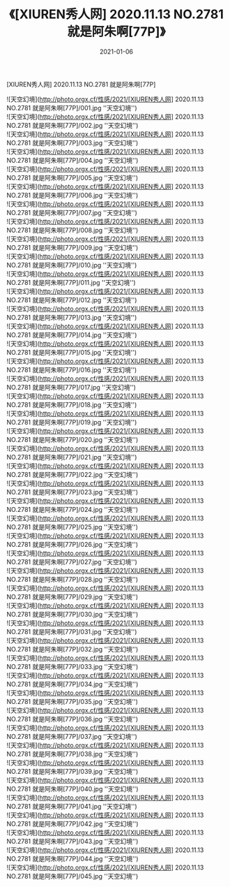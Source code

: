 ﻿---
layout: post
title:  《[XIUREN秀人网] 2020.11.13 NO.2781 就是阿朱啊[77P]》
date:   2021-01-06
image: http://photo.orgx.cf/性感/2021/[XIUREN秀人网] 2020.11.13 NO.2781 就是阿朱啊[77P]/000.jpg
categories: [美女, 性感, 泳衣]
---

[XIUREN秀人网] 2020.11.13 NO.2781 就是阿朱啊[77P]



![天空幻境](http://photo.orgx.cf/性感/2021/[XIUREN秀人网] 2020.11.13 NO.2781 就是阿朱啊[77P]/001.jpg ''天空幻境'') <br>
![天空幻境](http://photo.orgx.cf/性感/2021/[XIUREN秀人网] 2020.11.13 NO.2781 就是阿朱啊[77P]/002.jpg ''天空幻境'') <br>
![天空幻境](http://photo.orgx.cf/性感/2021/[XIUREN秀人网] 2020.11.13 NO.2781 就是阿朱啊[77P]/003.jpg ''天空幻境'') <br>
![天空幻境](http://photo.orgx.cf/性感/2021/[XIUREN秀人网] 2020.11.13 NO.2781 就是阿朱啊[77P]/004.jpg ''天空幻境'') <br>
![天空幻境](http://photo.orgx.cf/性感/2021/[XIUREN秀人网] 2020.11.13 NO.2781 就是阿朱啊[77P]/005.jpg ''天空幻境'') <br>
![天空幻境](http://photo.orgx.cf/性感/2021/[XIUREN秀人网] 2020.11.13 NO.2781 就是阿朱啊[77P]/006.jpg ''天空幻境'') <br>
![天空幻境](http://photo.orgx.cf/性感/2021/[XIUREN秀人网] 2020.11.13 NO.2781 就是阿朱啊[77P]/007.jpg ''天空幻境'') <br>
![天空幻境](http://photo.orgx.cf/性感/2021/[XIUREN秀人网] 2020.11.13 NO.2781 就是阿朱啊[77P]/008.jpg ''天空幻境'') <br>
![天空幻境](http://photo.orgx.cf/性感/2021/[XIUREN秀人网] 2020.11.13 NO.2781 就是阿朱啊[77P]/009.jpg ''天空幻境'') <br>
![天空幻境](http://photo.orgx.cf/性感/2021/[XIUREN秀人网] 2020.11.13 NO.2781 就是阿朱啊[77P]/010.jpg ''天空幻境'') <br>
![天空幻境](http://photo.orgx.cf/性感/2021/[XIUREN秀人网] 2020.11.13 NO.2781 就是阿朱啊[77P]/011.jpg ''天空幻境'') <br>
![天空幻境](http://photo.orgx.cf/性感/2021/[XIUREN秀人网] 2020.11.13 NO.2781 就是阿朱啊[77P]/012.jpg ''天空幻境'') <br>
![天空幻境](http://photo.orgx.cf/性感/2021/[XIUREN秀人网] 2020.11.13 NO.2781 就是阿朱啊[77P]/013.jpg ''天空幻境'') <br>
![天空幻境](http://photo.orgx.cf/性感/2021/[XIUREN秀人网] 2020.11.13 NO.2781 就是阿朱啊[77P]/014.jpg ''天空幻境'') <br>
![天空幻境](http://photo.orgx.cf/性感/2021/[XIUREN秀人网] 2020.11.13 NO.2781 就是阿朱啊[77P]/015.jpg ''天空幻境'') <br>
![天空幻境](http://photo.orgx.cf/性感/2021/[XIUREN秀人网] 2020.11.13 NO.2781 就是阿朱啊[77P]/016.jpg ''天空幻境'') <br>
![天空幻境](http://photo.orgx.cf/性感/2021/[XIUREN秀人网] 2020.11.13 NO.2781 就是阿朱啊[77P]/017.jpg ''天空幻境'') <br>
![天空幻境](http://photo.orgx.cf/性感/2021/[XIUREN秀人网] 2020.11.13 NO.2781 就是阿朱啊[77P]/018.jpg ''天空幻境'') <br>
![天空幻境](http://photo.orgx.cf/性感/2021/[XIUREN秀人网] 2020.11.13 NO.2781 就是阿朱啊[77P]/019.jpg ''天空幻境'') <br>
![天空幻境](http://photo.orgx.cf/性感/2021/[XIUREN秀人网] 2020.11.13 NO.2781 就是阿朱啊[77P]/020.jpg ''天空幻境'') <br>
![天空幻境](http://photo.orgx.cf/性感/2021/[XIUREN秀人网] 2020.11.13 NO.2781 就是阿朱啊[77P]/021.jpg ''天空幻境'') <br>
![天空幻境](http://photo.orgx.cf/性感/2021/[XIUREN秀人网] 2020.11.13 NO.2781 就是阿朱啊[77P]/022.jpg ''天空幻境'') <br>
![天空幻境](http://photo.orgx.cf/性感/2021/[XIUREN秀人网] 2020.11.13 NO.2781 就是阿朱啊[77P]/023.jpg ''天空幻境'') <br>
![天空幻境](http://photo.orgx.cf/性感/2021/[XIUREN秀人网] 2020.11.13 NO.2781 就是阿朱啊[77P]/024.jpg ''天空幻境'') <br>
![天空幻境](http://photo.orgx.cf/性感/2021/[XIUREN秀人网] 2020.11.13 NO.2781 就是阿朱啊[77P]/025.jpg ''天空幻境'') <br>
![天空幻境](http://photo.orgx.cf/性感/2021/[XIUREN秀人网] 2020.11.13 NO.2781 就是阿朱啊[77P]/026.jpg ''天空幻境'') <br>
![天空幻境](http://photo.orgx.cf/性感/2021/[XIUREN秀人网] 2020.11.13 NO.2781 就是阿朱啊[77P]/027.jpg ''天空幻境'') <br>
![天空幻境](http://photo.orgx.cf/性感/2021/[XIUREN秀人网] 2020.11.13 NO.2781 就是阿朱啊[77P]/028.jpg ''天空幻境'') <br>
![天空幻境](http://photo.orgx.cf/性感/2021/[XIUREN秀人网] 2020.11.13 NO.2781 就是阿朱啊[77P]/029.jpg ''天空幻境'') <br>
![天空幻境](http://photo.orgx.cf/性感/2021/[XIUREN秀人网] 2020.11.13 NO.2781 就是阿朱啊[77P]/030.jpg ''天空幻境'') <br>
![天空幻境](http://photo.orgx.cf/性感/2021/[XIUREN秀人网] 2020.11.13 NO.2781 就是阿朱啊[77P]/031.jpg ''天空幻境'') <br>
![天空幻境](http://photo.orgx.cf/性感/2021/[XIUREN秀人网] 2020.11.13 NO.2781 就是阿朱啊[77P]/032.jpg ''天空幻境'') <br>
![天空幻境](http://photo.orgx.cf/性感/2021/[XIUREN秀人网] 2020.11.13 NO.2781 就是阿朱啊[77P]/033.jpg ''天空幻境'') <br>
![天空幻境](http://photo.orgx.cf/性感/2021/[XIUREN秀人网] 2020.11.13 NO.2781 就是阿朱啊[77P]/034.jpg ''天空幻境'') <br>
![天空幻境](http://photo.orgx.cf/性感/2021/[XIUREN秀人网] 2020.11.13 NO.2781 就是阿朱啊[77P]/035.jpg ''天空幻境'') <br>
![天空幻境](http://photo.orgx.cf/性感/2021/[XIUREN秀人网] 2020.11.13 NO.2781 就是阿朱啊[77P]/036.jpg ''天空幻境'') <br>
![天空幻境](http://photo.orgx.cf/性感/2021/[XIUREN秀人网] 2020.11.13 NO.2781 就是阿朱啊[77P]/037.jpg ''天空幻境'') <br>
![天空幻境](http://photo.orgx.cf/性感/2021/[XIUREN秀人网] 2020.11.13 NO.2781 就是阿朱啊[77P]/038.jpg ''天空幻境'') <br>
![天空幻境](http://photo.orgx.cf/性感/2021/[XIUREN秀人网] 2020.11.13 NO.2781 就是阿朱啊[77P]/039.jpg ''天空幻境'') <br>
![天空幻境](http://photo.orgx.cf/性感/2021/[XIUREN秀人网] 2020.11.13 NO.2781 就是阿朱啊[77P]/040.jpg ''天空幻境'') <br>
![天空幻境](http://photo.orgx.cf/性感/2021/[XIUREN秀人网] 2020.11.13 NO.2781 就是阿朱啊[77P]/041.jpg ''天空幻境'') <br>
![天空幻境](http://photo.orgx.cf/性感/2021/[XIUREN秀人网] 2020.11.13 NO.2781 就是阿朱啊[77P]/042.jpg ''天空幻境'') <br>
![天空幻境](http://photo.orgx.cf/性感/2021/[XIUREN秀人网] 2020.11.13 NO.2781 就是阿朱啊[77P]/043.jpg ''天空幻境'') <br>
![天空幻境](http://photo.orgx.cf/性感/2021/[XIUREN秀人网] 2020.11.13 NO.2781 就是阿朱啊[77P]/044.jpg ''天空幻境'') <br>
![天空幻境](http://photo.orgx.cf/性感/2021/[XIUREN秀人网] 2020.11.13 NO.2781 就是阿朱啊[77P]/045.jpg ''天空幻境'') <br>